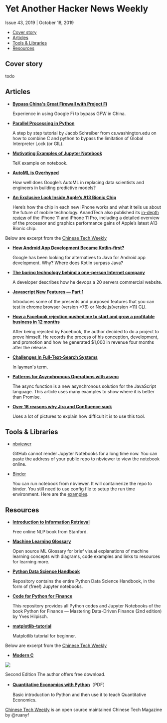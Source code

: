 # Yet Another Hacker News Weekly

Issue 43, 2019 | October 18, 2019

<!-- START doctoc generated TOC please keep comment here to allow auto update -->
<!-- DON'T EDIT THIS SECTION, INSTEAD RE-RUN doctoc TO UPDATE -->


- [Cover story](#cover-story)
- [Articles](#articles)
- [Tools & Libraries](#tools--libraries)
- [Resources](#resources)

<!-- END doctoc generated TOC please keep comment here to allow auto update -->

## Cover story

todo

## Articles

- [**Bypass China's Great Firewall with Project Fi**](https://hackernoon.com/bypass-chinas-great-firewall-with-project-fi-14b58b90fab5)

	Experience in using Google Fi to bypass GFW in China.

- [**Parallel Processing in Python**](https://homes.cs.washington.edu/~jmschr/lectures/Parallel_Processing_in_Python.html)
	
	A step by step tutorial by Jacob Schreiber from cs.washington.edu on how to combine C and python to bypass the limitation of Global Interpreter Lock (or GIL).

- [**Motivating Examples of Jupyter Notebook**](https://jupyter-notebook.readthedocs.io/en/stable/examples/Notebook/Typesetting%20Equations.html)

	TeX example on notebook.
	
- [**AutoML is Overhyped**](https://towardsdatascience.com/automl-is-overhyped-1b5511ded65f)

	How well does Google’s AutoML in replacing data scientists and engineers in building predictive models?

- [**An Exclusive Look Inside Apple’s A13 Bionic Chip**](https://www.wired.com/story/apple-a13-bionic-chip-iphone/)

	Here’s how the chip in each new iPhone works and what it tells us about the future of mobile technology. AnandTech also published its [in-depth review](https://www.anandtech.com/show/14892/the-apple-iphone-11-pro-and-max-review) of the iPhone 11 and iPhone 11 Pro, including a detailed overview of the processor and graphics performance gains of Apple’s latest A13 Bionic chip.

Below are excerpt from the [Chinese Tech Weekly](https://github.com/ruanyf/weekly)

- [**How Android App Development Became Kotlin-first?**](https://hackernoon.com/how-android-app-development-became-kotlin-first-bh28929gu) 

	Google has been looking for alternatives to Java for Android app development. Why? Where does Kotlin surpass Java?


- [**The boring technology behind a one-person Internet company**](https://broadcast.listennotes.com/the-boring-technology-behind-listen-notes-56697c2e347b) 
	
	A developer describes how he devops a 20 servers commercial website.

- [**Javascript New Features — Part 1**](https://medium.com/@ideepak.jsd/javascript-new-features-part-1-f1a4360466) 

	Introduces some of the presents and purposed features that you can test in chrome browser (version ≥76) or Node.js(version ≥11) CLI.

- [**How a Facebook rejection pushed me to start and grow a profitable business in 12 months**](https://blog.pixelixe.com/2019/09/19/how-a-facebook-rejection-pushed-me-to-start-and-grow-a-profitable-business-in-12-months/) 

	After being rejected by Facebook, the author decided to do a project to prove himself. He records the process of his conception, development, and promotion and how he generated $1,000 in revenue four months after the release.

- [**Challenges In Full-Text-Search Systems**](https://bhavaniravi.com/blog/challenges-in-full-text-search) 

	In layman's term.

- [**Patterns for Asynchronous Operations with async**](https://careersjs.com/magazine/async-patterns/)

	The async function is a new asynchronous solution for the JavaScript language. This article uses many examples to show where it is better than Promise.

- [**Over 16 reasons why Jira and Confluence suck**](https://medium.com/@jtomaszewski/15-reasons-why-jira-and-confluence-suck-37507361cbdf) 

	Uses a lot of pictures to explain how difficult it is to use this tool.

## Tools & Libraries

- [nbviewer](https://nbviewer.jupyter.org/)

	GitHub cannot render Jupyter Notebooks for a long time now. You can paste the address of your public repo to nbviewer to view the notebook online.

- [Binder](https://mybinder.org/)

	You can run notebook from nbviewer. It will containerize the repo to binder. You still need to use config file to setup the run time environment. Here are the [examples](https://github.com/binder-examples).

## Resources

- [**Introduction to Information Retrieval**](https://nlp.stanford.edu/IR-book/)
	
	Free online NLP book from Stanford.

- [**Machine Learning Glossary**](https://ml-cheatsheet.readthedocs.io/en/latest/)

	Open source ML Glossary for brief visual explanations of machine learning concepts with diagrams, code examples and links to resources for learning more.
	
- [**Python Data Science Handbook**](https://github.com/jakevdp/PythonDataScienceHandbook)

	Repository contains the entire Python Data Science Handbook, in the form of (free!) Jupyter notebooks. 
	
- [**Code for Python for Finance**](https://github.com/yhilpisch/py4fi2nd)

	This repository provides all Python codes and Jupyter Notebooks of the book Python for Finance — Mastering Data-Driven Finance (2nd edition) by Yves Hilpisch.

- [**matplotlib-tutorial**](https://github.com/rougier/matplotlib-tutorial)
	
	Matplotlib tutorial for beginner.

Below are excerpt from the [Chinese Tech Weekly](https://github.com/ruanyf/weekly)

- [**Modern C**](http://modernc.gforge.inria.fr/)

![](https://www.wangbase.com/blogimg/asset/201909/bg2019091902.jpg)

Second Edition The author offers free download.

- [**Quantitative Economics with Python**](https://python.quantecon.org/_downloads/pdf/quantitative_economics_with_python.pdf)（PDF）

	Basic introduction to Python and then use it to teach Quantitative Economics.

[Chinese Tech Weekly](https://github.com/ruanyf/weekly) is an open source maintained Chinese Tech Magazine by @ruanyf